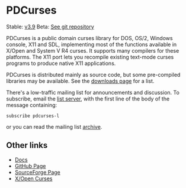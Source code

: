 PDCurses
========

Stable: [v3.9]
Beta: [See git repository][git]

PDCurses is a public domain curses library for DOS, OS/2, Windows 
console, X11 and SDL, implementing most of the functions available in 
X/Open and System V R4 curses. It supports many compilers for these 
platforms. The X11 port lets you recompile existing text-mode curses 
programs to produce native X11 applications.

PDCurses is distributed mainly as source code, but some pre-compiled
libraries may be available. See the [downloads page] for a list.

There's a low-traffic mailing list for announcements and discussion. To 
subscribe, email the [list server], with the first line of the body of 
the message containing:

    subscribe pdcurses-l

or you can read the mailing list [archive].


Other links
-----------

* [Docs]
* [GitHub Page][git]
* [SourceForge Page]
* [X/Open Curses][xopen]


[v3.9]: https://github.com/wmcbrine/PDCurses/releases/tag/3.9
[git]: https://github.com/wmcbrine/PDCurses
[downloads page]: https://sourceforge.net/projects/pdcurses/files/
[list server]: mailto:majordomo@lightlink.com
[archive]: https://www.mail-archive.com/pdcurses-l@lightlink.com/

[Docs]: https://github.com/wmcbrine/PDCurses/blob/master/docs/README.md
[SourceForge Page]: https://sourceforge.net/projects/pdcurses
[xopen]: https://pubs.opengroup.org/onlinepubs/007908799/cursesix.html
